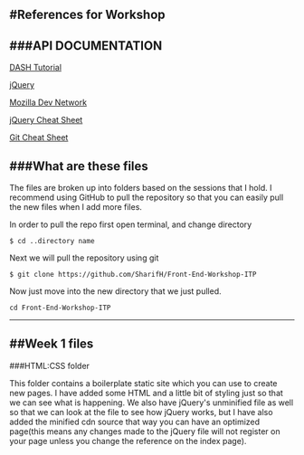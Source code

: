 #References for Workshop
-----


###API DOCUMENTATION
---
[DASH Tutorial](dash.ga.co)

[jQuery](https://api.jquery.com/)

[Mozilla Dev Network](https://developer.mozilla.org/en-US/)

[jQuery Cheat Sheet](https://oscarotero.com/jquery/)

[Git Cheat Sheet](https://services.github.com/on-demand/downloads/github-git-cheat-sheet.pdf)


###What are these files
---
The files are broken up into folders based on the sessions that I hold. I recommend using GitHub to pull the repository so that you can easily pull the new files when I add more files.

In order to pull the repo first open terminal, and change directory
```
$ cd ..directory name
```

Next we will pull the repository using git

```
$ git clone https://github.com/SharifH/Front-End-Workshop-ITP
```
Now just move into the new directory that we just pulled.

```
cd Front-End-Workshop-ITP
```

---
##Week 1 files
---
###HTML:CSS folder

This folder contains a boilerplate static site which you can use to create new pages. I have added some HTML and a little bit of styling just so that we can see what is happening. We also have jQuery's unminified file as well so that we can look at the file to see how jQuery works, but I have also added the minified cdn source that way you can have an optimized page(this means any changes made to the jQuery file will not register on your page unless you change the reference on the index page).

